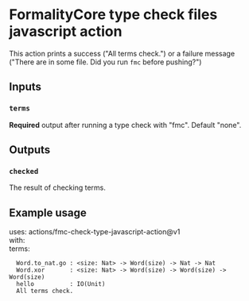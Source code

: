 # FormalityCore type check files javascript action

This action prints a success ("All terms check.") or a failure message ("There are in some file. Did you run `fmc` before pushing?")

## Inputs

### `terms`

**Required** output after running a type check with "fmc". Default "none".

## Outputs

### `checked`

The result of checking terms.

## Example usage

uses: actions/fmc-check-type-javascript-action@v1  
with:  
  terms: 
  ```Word.to_nat   : <size: Nat> -> Word(size) -> Nat
    Word.to_nat.go : <size: Nat> -> Word(size) -> Nat -> Nat
    Word.xor       : <size: Nat> -> Word(size) -> Word(size) -> Word(size)
    hello          : IO(Unit)
    All terms check.
  ```
